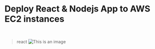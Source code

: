 # Deploy React & Nodejs App to AWS EC2 instances
<br>

> react
![This is an image](https://myoctocat.com/assets/images/base-octocat.svg)

